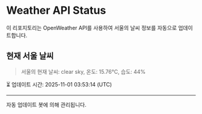 
# Weather API Status

이 리포지토리는 OpenWeather API를 사용하여 서울의 날씨 정보를 자동으로 업데이트합니다.

## 현재 서울 날씨
> 서울의 현재 날씨: clear sky, 온도: 15.76°C, 습도: 44%

⏳ 업데이트 시간: 2025-11-01 03:53:14 (UTC)

---
자동 업데이트 봇에 의해 관리됩니다.
